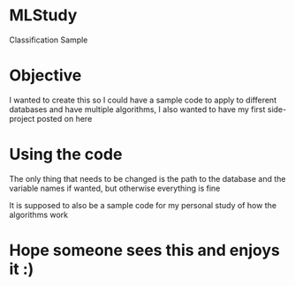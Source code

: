 # MLStudy
Classification Sample

# Objective

I wanted to create this so I could have a sample code to apply to different databases and have multiple algorithms,
I also wanted to have my first side-project posted on here

# Using the code

The only thing that needs to be changed is the path to the database and the variable names if wanted, but otherwise everything is fine

It is supposed to also be a sample code for my personal study of how the algorithms work

# Hope someone sees this and enjoys it :)
